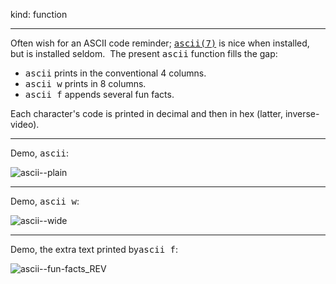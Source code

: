 kind: function
<hr/>

Often wish for an ASCII code reminder; <a href="https://www.man7.org/linux/man-pages/man7/ascii.7.html"><tt>ascii(7)</tt></a> is nice when installed, but is installed seldom.&nbsp;&nbsp;The present <tt>ascii</tt> function fills the gap:
<ul>
  <li><tt>ascii</tt> prints in the conventional 4 columns.</li>
  <li><tt>ascii w</tt> prints in 8 columns.</li>
  <li><tt>ascii f</tt> appends several fun facts.</li>
</ul>

Each character's code is printed in decimal and then in hex (latter, inverse-video).

<hr/>
Demo, <tt>ascii</tt>:

![ascii--plain](https://github.com/user-attachments/assets/16f2345c-bda0-406c-a284-b1a31c2dd69b)

<hr/>
Demo, <tt>ascii w</tt>:

![ascii--wide](https://github.com/user-attachments/assets/ab7f5699-fa2f-4fa9-82d6-381c0e0c1392)

<hr/>
Demo, the extra text printed by<tt>ascii f</tt>:

![ascii--fun-facts_REV](https://github.com/user-attachments/assets/dc5e46f2-0d0f-4fc9-9ab1-cd35437b8ae1)




